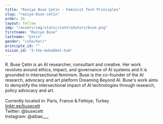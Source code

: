 ```yaml
---
title: "Raziye Buse Çetin - Feminist Tech Principles"
slug: "raziye-buse-cetin"
order: 24
layout: fellow
img: "/assets/img/static/contributors/buse.png"
firstname: "Raziye Buse"
lastname: "Çetin"
gender: "(she/her)"
principle_id: ""
vision_id: "3-the-muhabbet-hub"
---
```


R. Buse Çetin is an AI researcher, consultant and creative. Her work revolves around ethics, impact, and governance of AI systems and it is grounded in intersectional feminism. Buse is the co-founder of the AI research, advocacy and art platform Dreaming Beyond AI. Buse's work aims to demystify the intersectional impact of AI technologies through research, policy advocacy and art.<br>
<br>
Currently located in: Paris, France & Fethiye, Turkey <br>
[linktr.ee/busecett](https://linktr.ee/busecett) <br>
Twitter: @busecett <br>
Instagram: @aibae___ <br>

 
